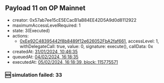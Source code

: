 ## Payload 11 on OP Mainnet

- creator: 0x57ab7ee15cE5ECacB1aB84EE42D5A9d0d8112922
- maximumAccessLevelRequired: 1
- state: 3(Executed)
- actions:
  - [0xEe92C48395442f8b8489f12e626052FbA2faf661](https://optimistic.etherscan.io/tx/0xEe92C48395442f8b8489f12e626052FbA2faf661), accessLevel: 1, withDelegateCall: true, value: 0, signature: execute(), callData: 0x
- createdAt: [31/01/2024, 10:46:35](https://optimistic.etherscan.io/tx/0x8e7bf15230db604d7d9c7f42425d6a61aa6b0108a5e439ce004329efe9001fbf)
- queuedAt: [04/02/2024, 16:18:35](https://optimistic.etherscan.io/tx/0x0774ef2bf6aaae468a3763f0b454d6db2297fac2219cf69b39b2c517313bb388)
- executedAt: [05/02/2024, 16:18:39, block: 115775571](https://optimistic.etherscan.io/tx/0x053f4bc6594eeb492389a491c4b9e05a3019d791b97fafdcbd698f5368b54096)

### :sos: simulation failed: 33
